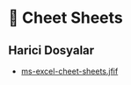 # 🤸‍ Cheet Sheets


<!--HariciDosyalar-->

## Harici Dosyalar

- [ms-excel-cheet-sheets.jfif](./ms-excel-cheet-sheets.jfif)


<!--HariciDosyalar-->

